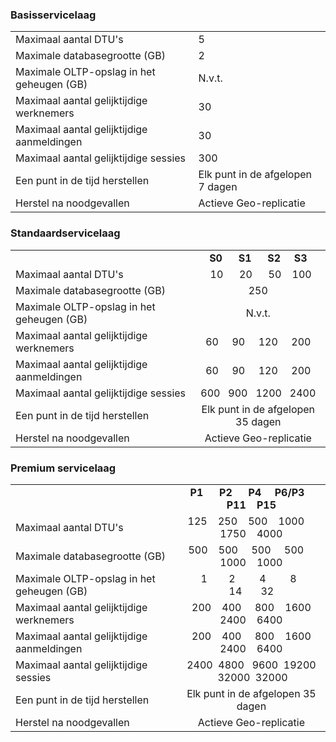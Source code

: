 ### Basisservicelaag

|  |  |
|---|---|
| Maximaal aantal DTU's | 5 |
| Maximale databasegrootte (GB) | 2 |
| Maximale OLTP-opslag in het geheugen (GB) | N.v.t. |
| Maximaal aantal gelijktijdige werknemers | 30 |
| Maximaal aantal gelijktijdige aanmeldingen | 30 |
| Maximaal aantal gelijktijdige sessies | 300 |
| Een punt in de tijd herstellen | Elk punt in de afgelopen 7 dagen |
| Herstel na noodgevallen | Actieve Geo-replicatie |


### Standaardservicelaag

|   |  |
|---|:---:|
|| **S0** &nbsp;&nbsp;&nbsp;&nbsp; **S1** &nbsp;&nbsp;&nbsp;&nbsp; **S2** &nbsp;&nbsp;&nbsp; **S3**|
| Maximaal aantal DTU's | &nbsp;&nbsp;10 &nbsp;&nbsp;&nbsp;&nbsp; 20 &nbsp;&nbsp;&nbsp;&nbsp; 50 &nbsp;&nbsp; 100 |
| Maximale databasegrootte (GB) | 250 |
| Maximale OLTP-opslag in het geheugen (GB) | N.v.t. |
| Maximaal aantal gelijktijdige werknemers | 60 &nbsp;&nbsp;&nbsp; 90 &nbsp;&nbsp;&nbsp; 120 &nbsp;&nbsp;&nbsp; 200 |
| Maximaal aantal gelijktijdige aanmeldingen | 60 &nbsp;&nbsp;&nbsp; 90 &nbsp;&nbsp;&nbsp; 120 &nbsp;&nbsp;&nbsp; 200 |
| Maximaal aantal gelijktijdige sessies | 600 &nbsp; 900 &nbsp; 1200 &nbsp; 2400 |
| Een punt in de tijd herstellen | Elk punt in de afgelopen 35 dagen |
| Herstel na noodgevallen | Actieve Geo-replicatie |


### Premium servicelaag

|   |  |
|---|:---:|
|| **P1** &nbsp;&nbsp;&nbsp;&nbsp; **P2** &nbsp;&nbsp;&nbsp;&nbsp; **P4** &nbsp;&nbsp;&nbsp; **P6/P3** &nbsp;&nbsp; **P11** &nbsp;&nbsp; **P15**|
| Maximaal aantal DTU's | 125 &nbsp;&nbsp; 250 &nbsp;&nbsp; 500 &nbsp;&nbsp; 1000 &nbsp;&nbsp;&nbsp; 1750 &nbsp;&nbsp; 4000 |
| Maximale databasegrootte (GB) | 500 &nbsp;&nbsp; 500 &nbsp;&nbsp;&nbsp; 500 &nbsp;&nbsp;&nbsp; 500 &nbsp;&nbsp;&nbsp; 1000 &nbsp;&nbsp; 1000 |
| Maximale OLTP-opslag in het geheugen (GB) | &nbsp;&nbsp;&nbsp;&nbsp;1 &nbsp;&nbsp;&nbsp;&nbsp;&nbsp;&nbsp; 2 &nbsp;&nbsp;&nbsp;&nbsp;&nbsp;&nbsp;&nbsp; 4 &nbsp;&nbsp;&nbsp;&nbsp;&nbsp;&nbsp;&nbsp; 8 &nbsp;&nbsp;&nbsp;&nbsp;&nbsp; 14 &nbsp;&nbsp;&nbsp;&nbsp;&nbsp; 32 |
| Maximaal aantal gelijktijdige werknemers | &nbsp; 200 &nbsp;&nbsp; 400 &nbsp;&nbsp;&nbsp; 800 &nbsp;&nbsp; 1600 &nbsp; 2400 &nbsp;&nbsp; 6400 |
| Maximaal aantal gelijktijdige aanmeldingen | &nbsp; 200 &nbsp;&nbsp; 400 &nbsp;&nbsp;&nbsp; 800 &nbsp;&nbsp; 1600 &nbsp; 2400 &nbsp;&nbsp; 6400 |
| Maximaal aantal gelijktijdige sessies | 2400 &nbsp;4800 &nbsp; 9600 &nbsp;19200 &nbsp;32000 &nbsp;32000 |
| Een punt in de tijd herstellen | Elk punt in de afgelopen 35 dagen |
| Herstel na noodgevallen | Actieve Geo-replicatie |




<!--HONumber=sep16_HO2-->


